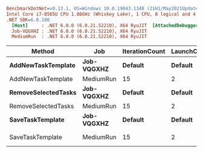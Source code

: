 ``` ini

BenchmarkDotNet=v0.13.1, OS=Windows 10.0.19043.1348 (21H1/May2021Update)
Intel Core i7-8565U CPU 1.80GHz (Whiskey Lake), 1 CPU, 8 logical and 4 physical cores
.NET SDK=6.0.100
  [Host]     : .NET 6.0.0 (6.0.21.52210), X64 RyuJIT  [AttachedDebugger]
  Job-VQGXHZ : .NET 6.0.0 (6.0.21.52210), X64 RyuJIT
  MediumRun  : .NET 6.0.0 (6.0.21.52210), X64 RyuJIT


```
|              Method |        Job | IterationCount | LaunchCount | RunStrategy | UnrollFactor | WarmupCount |            Mean |           Error |          StdDev | Skewness | Kurtosis | Rank |     Gen 0 |   Gen 1 |   Gen 2 |   Allocated |
|-------------------- |----------- |--------------- |------------ |------------ |------------- |------------ |----------------:|----------------:|----------------:|---------:|---------:|-----:|----------:|--------:|--------:|------------:|
|  **AddNewTaskTemplate** | **Job-VQGXHZ** |        **Default** |     **Default** |  **Monitoring** |            **1** |     **Default** |     **14,570.0 ns** |     **8,108.48 ns** |     **5,363.26 ns** |   **0.7755** |    **1.914** |    **3** |         **-** |       **-** |       **-** |     **1,112 B** |
|  AddNewTaskTemplate |  MediumRun |             15 |           2 |     Default |           16 |          10 |        749.0 ns |        44.83 ns |        64.30 ns |  -0.0784 |    2.120 |    2 |    0.0248 |  0.0105 |  0.0010 |       152 B |
| **RemoveSelectedTasks** | **Job-VQGXHZ** |        **Default** |     **Default** |  **Monitoring** |            **1** |     **Default** |     **16,490.0 ns** |    **10,826.99 ns** |     **7,161.39 ns** |   **2.0160** |    **5.773** |    **3** |         **-** |       **-** |       **-** |     **1,664 B** |
| RemoveSelectedTasks |  MediumRun |             15 |           2 |     Default |           16 |          10 |        116.3 ns |         9.72 ns |        13.95 ns |   1.0425 |    3.285 |    1 |    0.0305 |       - |       - |       128 B |
|    **SaveTaskTemplate** | **Job-VQGXHZ** |        **Default** |     **Default** |  **Monitoring** |            **1** |     **Default** |  **5,346,900.0 ns** | **2,469,937.68 ns** | **1,633,710.84 ns** |  **-0.2397** |    **1.779** |    **4** |         **-** |       **-** |       **-** |    **61,984 B** |
|    SaveTaskTemplate |  MediumRun |             15 |           2 |     Default |           16 |          10 | 15,699,333.2 ns | 2,845,997.23 ns | 4,081,644.19 ns |   0.0149 |    1.362 |    5 | 1406.2500 | 93.7500 | 31.2500 | 5,867,970 B |
